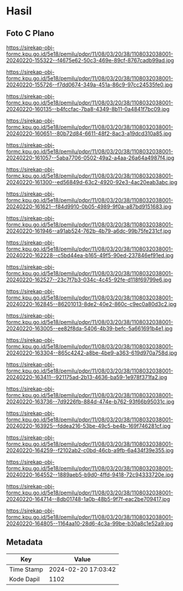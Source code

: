 # Hasil

## Foto C Plano

https://sirekap-obj-formc.kpu.go.id/5e18/pemilu/pdpr/11/08/03/20/38/1108032038001-20240220-155322--f4675e62-50c3-469e-89cf-8767cadb99ad.jpg

https://sirekap-obj-formc.kpu.go.id/5e18/pemilu/pdpr/11/08/03/20/38/1108032038001-20240220-155726--f7dd0674-349a-451a-86c9-97cc24535fe0.jpg

https://sirekap-obj-formc.kpu.go.id/5e18/pemilu/pdpr/11/08/03/20/38/1108032038001-20240220-160135--b4fccfac-7ba8-4349-8b11-0a4841f7bc09.jpg

https://sirekap-obj-formc.kpu.go.id/5e18/pemilu/pdpr/11/08/03/20/38/1108032038001-20240220-160651--80b72d84-6611-48f2-8ac3-a19dcd310a85.jpg

https://sirekap-obj-formc.kpu.go.id/5e18/pemilu/pdpr/11/08/03/20/38/1108032038001-20240220-161057--5aba7706-0502-49a2-a4aa-26a64a4987f4.jpg

https://sirekap-obj-formc.kpu.go.id/5e18/pemilu/pdpr/11/08/03/20/38/1108032038001-20240220-161300--ed56849d-63c2-4920-92e3-4ac20eab3abc.jpg

https://sirekap-obj-formc.kpu.go.id/5e18/pemilu/pdpr/11/08/03/20/38/1108032038001-20240220-161621--f84d9910-0b05-4989-9f0a-a87bd9151683.jpg

https://sirekap-obj-formc.kpu.go.id/5e18/pemilu/pdpr/11/08/03/20/38/1108032038001-20240220-161946--a91ab524-762b-4b79-a6dc-99b75fe231cf.jpg

https://sirekap-obj-formc.kpu.go.id/5e18/pemilu/pdpr/11/08/03/20/38/1108032038001-20240220-162228--c5bd44ea-b165-49f5-90ed-237846ef91ed.jpg

https://sirekap-obj-formc.kpu.go.id/5e18/pemilu/pdpr/11/08/03/20/38/1108032038001-20240220-162527--23c7f7b3-034c-4c45-92fe-d118f69799e6.jpg

https://sirekap-obj-formc.kpu.go.id/5e18/pemilu/pdpr/11/08/03/20/38/1108032038001-20240220-162845--86201013-8de2-40e2-860c-c9ec0a80d3c2.jpg

https://sirekap-obj-formc.kpu.go.id/5e18/pemilu/pdpr/11/08/03/20/38/1108032038001-20240220-163005--ee82f8da-5406-4b39-befc-5a661691b4e1.jpg

https://sirekap-obj-formc.kpu.go.id/5e18/pemilu/pdpr/11/08/03/20/38/1108032038001-20240220-163304--865c4242-a8be-4be9-a363-619d970a758d.jpg

https://sirekap-obj-formc.kpu.go.id/5e18/pemilu/pdpr/11/08/03/20/38/1108032038001-20240220-163411--921175ad-2b13-4636-ba59-1e978f371fa2.jpg

https://sirekap-obj-formc.kpu.go.id/5e18/pemilu/pdpr/11/08/03/20/38/1108032038001-20240220-163736--7d9226fb-884d-474e-b762-93f66b95031c.jpg

https://sirekap-obj-formc.kpu.go.id/5e18/pemilu/pdpr/11/08/03/20/38/1108032038001-20240220-163925--fddea216-53be-49c5-be4b-169f746281cf.jpg

https://sirekap-obj-formc.kpu.go.id/5e18/pemilu/pdpr/11/08/03/20/38/1108032038001-20240220-164259--f2102ab2-c0bd-46cb-a9fb-6a434f39e355.jpg

https://sirekap-obj-formc.kpu.go.id/5e18/pemilu/pdpr/11/08/03/20/38/1108032038001-20240220-164552--1889aeb5-b9d0-4ffd-9418-72c94333720e.jpg

https://sirekap-obj-formc.kpu.go.id/5e18/pemilu/pdpr/11/08/03/20/38/1108032038001-20240220-164714--8db01748-1a0b-48b5-9f7f-eac2be709417.jpg

https://sirekap-obj-formc.kpu.go.id/5e18/pemilu/pdpr/11/08/03/20/38/1108032038001-20240220-164805--1164aa10-28d6-4c3a-99be-b30a8c1e52a9.jpg


## Metadata

| Key        | Value               |
| ---------- | ------------------- |
| Time Stamp | 2024-02-20 17:03:42 |
| Kode Dapil | 1102                |



